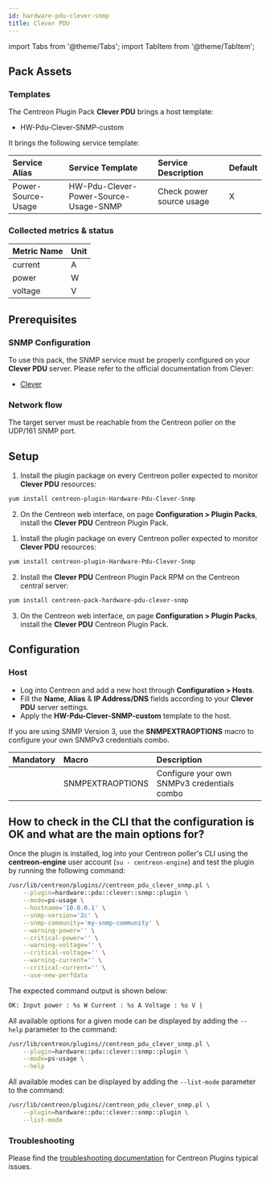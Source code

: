 ```yaml
---
id: hardware-pdu-clever-snmp
title: Clever PDU
---
```

import Tabs from '@theme/Tabs';
import TabItem from '@theme/TabItem';


## Pack Assets

### Templates

The Centreon Plugin Pack **Clever PDU** brings a host template:

* HW-Pdu-Clever-SNMP-custom

It brings the following service template:

| Service Alias      | Service Template                      | Service Description      | Default |
|:-------------------|:--------------------------------------|:-------------------------|:--------|
| Power-Source-Usage | HW-Pdu-Clever-Power-Source-Usage-SNMP | Check power source usage | X       |

### Collected metrics & status

<Tabs groupId="sync">
<TabItem value="Power-Source-Usage" label="Power-Source-Usage">

| Metric Name | Unit  |
|:------------|:------|
| current     | A     |
| power       | W     |
| voltage     | V     |

</TabItem>
</Tabs>

## Prerequisites

### SNMP Configuration

To use this pack, the SNMP service must be properly configured on your **Clever PDU**
server. Please refer to the official documentation from Clever:
* [Clever](https://www.china-clever.com/en/resources/specification/index.html)

### Network flow

The target server must be reachable from the Centreon poller on the UDP/161
SNMP port.

## Setup

<Tabs groupId="sync">
<TabItem value="Online License" label="Online License">

1. Install the plugin package on every Centreon poller expected to monitor **Clever PDU** resources:

```bash
yum install centreon-plugin-Hardware-Pdu-Clever-Snmp
```

2. On the Centreon web interface, on page **Configuration > Plugin Packs**, install the **Clever PDU** Centreon Plugin Pack.

</TabItem>
<TabItem value="Offline License" label="Offline License">

1. Install the plugin package on every Centreon poller expected to monitor **Clever PDU** resources:

```bash
yum install centreon-plugin-Hardware-Pdu-Clever-Snmp
```

2. Install the **Clever PDU** Centreon Plugin Pack RPM on the Centreon central server:

```bash
yum install centreon-pack-hardware-pdu-clever-snmp
```

3. On the Centreon web interface, on page **Configuration > Plugin Packs**, install the **Clever PDU** Centreon Plugin Pack.

</TabItem>
</Tabs>

## Configuration

### Host

* Log into Centreon and add a new host through **Configuration > Hosts**.
* Fill the **Name**, **Alias** & **IP Address/DNS** fields according to your **Clever PDU** server settings.
* Apply the **HW-Pdu-Clever-SNMP-custom** template to the host.

If you are using SNMP Version 3, use the **SNMPEXTRAOPTIONS** macro to configure
your own SNMPv3 credentials combo.

| Mandatory   | Macro            | Description                                  |
|:------------|:-----------------|:---------------------------------------------|
|             | SNMPEXTRAOPTIONS | Configure your own SNMPv3 credentials combo  |

## How to check in the CLI that the configuration is OK and what are the main options for?

Once the plugin is installed, log into your Centreon poller's CLI using the
**centreon-engine** user account (`su - centreon-engine`) and test the plugin by
running the following command:

```bash
/usr/lib/centreon/plugins//centreon_pdu_clever_snmp.pl \
    --plugin=hardware::pdu::clever::snmp::plugin \
    --mode=ps-usage \
    --hostname='10.0.0.1' \
    --snmp-version='2c' \
    --snmp-community='my-snmp-community' \
    --warning-power='' \
    --critical-power='' \
    --warning-voltage='' \
    --critical-voltage='' \
    --warning-current='' \
    --critical-current='' \
    --use-new-perfdata
```

The expected command output is shown below:

```bash
OK: Input power : %s W Current : %s A Voltage : %s V | 
```

All available options for a given mode can be displayed by adding the
`--help` parameter to the command:

```bash
/usr/lib/centreon/plugins//centreon_pdu_clever_snmp.pl \
    --plugin=hardware::pdu::clever::snmp::plugin \
    --mode=ps-usage \
    --help
```

All available modes can be displayed by adding the `--list-mode` parameter to
the command:

```bash
/usr/lib/centreon/plugins//centreon_pdu_clever_snmp.pl \
    --plugin=hardware::pdu::clever::snmp::plugin \
    --list-mode
```

### Troubleshooting

Please find the [troubleshooting documentation](../getting-started/how-to-guides/troubleshooting-plugins.md)
for Centreon Plugins typical issues.